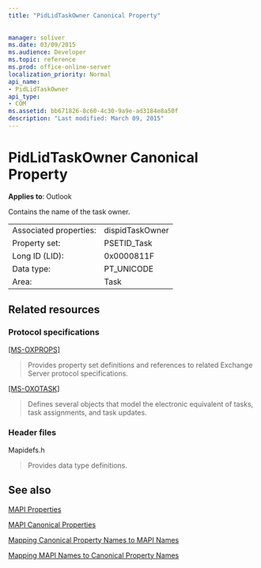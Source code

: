 ```yaml
---
title: "PidLidTaskOwner Canonical Property"
 
 
manager: soliver
ms.date: 03/09/2015
ms.audience: Developer
ms.topic: reference
ms.prod: office-online-server
localization_priority: Normal
api_name:
- PidLidTaskOwner
api_type:
- COM
ms.assetid: bb671826-8c60-4c30-9a9e-ad3184e8a50f
description: "Last modified: March 09, 2015"
---
```


# PidLidTaskOwner Canonical Property

  
  
**Applies to**: Outlook 
  
Contains the name of the task owner.
  
|||
|:-----|:-----|
|Associated properties:  <br/> |dispidTaskOwner  <br/> |
|Property set:  <br/> |PSETID_Task  <br/> |
|Long ID (LID):  <br/> |0x0000811F  <br/> |
|Data type:  <br/> |PT_UNICODE  <br/> |
|Area:  <br/> |Task  <br/> |
   
## Related resources

### Protocol specifications

[[MS-OXPROPS]](http://msdn.microsoft.com/library/f6ab1613-aefe-447d-a49c-18217230b148%28Office.15%29.aspx)
  
> Provides property set definitions and references to related Exchange Server protocol specifications.
    
[[MS-OXOTASK]](http://msdn.microsoft.com/library/55600ec0-6195-4730-8436-59c7931ef27e%28Office.15%29.aspx)
  
> Defines several objects that model the electronic equivalent of tasks, task assignments, and task updates.
    
### Header files

Mapidefs.h
  
> Provides data type definitions.
    
## See also



[MAPI Properties](mapi-properties.md)
  
[MAPI Canonical Properties](mapi-canonical-properties.md)
  
[Mapping Canonical Property Names to MAPI Names](mapping-canonical-property-names-to-mapi-names.md)
  
[Mapping MAPI Names to Canonical Property Names](mapping-mapi-names-to-canonical-property-names.md)

